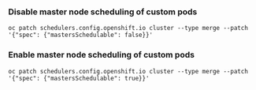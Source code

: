 ### Disable master node scheduling of custom pods
~~~
oc patch schedulers.config.openshift.io cluster --type merge --patch '{"spec": {"mastersSchedulable": false}}'
~~~

### Enable master node scheduling of custom pods
~~~
oc patch schedulers.config.openshift.io cluster --type merge --patch '{"spec": {"mastersSchedulable": true}}'
~~~
